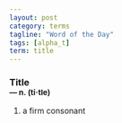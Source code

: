 ```yaml
---
layout: post
category: terms
tagline: "Word of the Day"
tags: [alpha_t]
term: title
---
```


<h3>Title<br/> <small>&mdash; n. (ti<span>&middot;</span>tle)</small></h3>
<p><ol>
<li>a firm consonant</li>
</ol></p>
